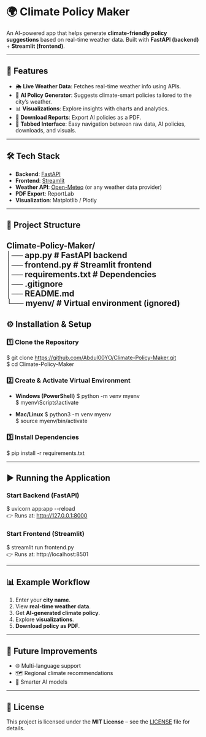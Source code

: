 # 🌍 Climate Policy Maker
An AI-powered app that helps generate **climate-friendly policy suggestions** based on real-time weather data. Built with **FastAPI (backend)** + **Streamlit (frontend)**.

---

## 🚀 Features
- 🌦 **Live Weather Data**: Fetches real-time weather info using APIs.  
- 🤖 **AI Policy Generator**: Suggests climate-smart policies tailored to the city’s weather.  
- 📊 **Visualizations**: Explore insights with charts and analytics.  
- 📄 **Download Reports**: Export AI policies as a PDF.  
- 🧩 **Tabbed Interface**: Easy navigation between raw data, AI policies, downloads, and visuals.  

---

## 🛠 Tech Stack
- **Backend**: [FastAPI](https://fastapi.tiangolo.com/)  
- **Frontend**: [Streamlit](https://streamlit.io/)  
- **Weather API**: [Open-Meteo](https://open-meteo.com/) (or any weather data provider)  
- **PDF Export**: ReportLab  
- **Visualization**: Matplotlib / Plotly  

---

## 📂 Project Structure
Climate-Policy-Maker/  
│── app.py              # FastAPI backend  
│── frontend.py         # Streamlit frontend  
│── requirements.txt    # Dependencies  
│── .gitignore  
│── README.md  
└── myenv/              # Virtual environment (ignored)  
---

## ⚙️ Installation & Setup

### 1️⃣ Clone the Repository
$ git clone https://github.com/Abdul00YO/Climate-Policy-Maker.git  
$ cd Climate-Policy-Maker  

### 2️⃣ Create & Activate Virtual Environment
- **Windows (PowerShell)**
  $ python -m venv myenv  
  $ myenv\Scripts\activate  

- **Mac/Linux**
  $ python3 -m venv myenv  
  $ source myenv/bin/activate  

### 3️⃣ Install Dependencies
$ pip install -r requirements.txt  

---

## ▶️ Running the Application

### Start Backend (FastAPI)
$ uvicorn app:app --reload  
👉 Runs at: http://127.0.0.1:8000  

### Start Frontend (Streamlit)
$ streamlit run frontend.py  
👉 Runs at: http://localhost:8501  

---

## 📊 Example Workflow
1. Enter your **city name**.  
2. View **real-time weather data**.  
3. Get **AI-generated climate policy**.  
4. Explore **visualizations**.  
5. **Download policy as PDF**.  

---

## 📌 Future Improvements
- 🌐 Multi-language support  
- 🗺️ Regional climate recommendations  
- 🧠 Smarter AI models  

---

## 📝 License
This project is licensed under the **MIT License** – see the [LICENSE](LICENSE) file for details.  
